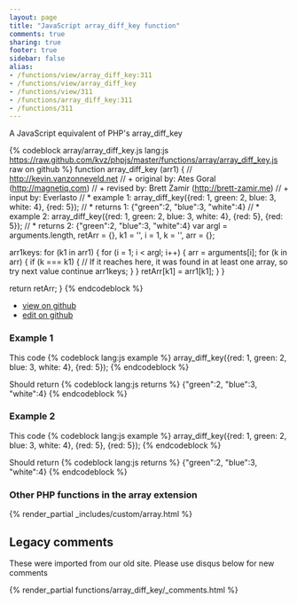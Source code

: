 ```yaml
---
layout: page
title: "JavaScript array_diff_key function"
comments: true
sharing: true
footer: true
sidebar: false
alias:
- /functions/view/array_diff_key:311
- /functions/view/array_diff_key
- /functions/view/311
- /functions/array_diff_key:311
- /functions/311
---
```

<!-- Generated by Rakefile:build -->
A JavaScript equivalent of PHP's array_diff_key

{% codeblock array/array_diff_key.js lang:js https://raw.github.com/kvz/phpjs/master/functions/array/array_diff_key.js raw on github %}
function array_diff_key (arr1) {
  // http://kevin.vanzonneveld.net
  // +   original by: Ates Goral (http://magnetiq.com)
  // +    revised by: Brett Zamir (http://brett-zamir.me)
  // +    input by: Everlasto
  // *     example 1: array_diff_key({red: 1, green: 2, blue: 3, white: 4}, {red: 5});
  // *     returns 1: {"green":2, "blue":3, "white":4}
  // *     example 2: array_diff_key({red: 1, green: 2, blue: 3, white: 4}, {red: 5}, {red: 5});
  // *     returns 2: {"green":2, "blue":3, "white":4}
  var argl = arguments.length,
    retArr = {},
    k1 = '',
    i = 1,
    k = '',
    arr = {};

  arr1keys: for (k1 in arr1) {
    for (i = 1; i < argl; i++) {
      arr = arguments[i];
      for (k in arr) {
        if (k === k1) {
          // If it reaches here, it was found in at least one array, so try next value
          continue arr1keys;
        }
      }
      retArr[k1] = arr1[k1];
    }
  }

  return retArr;
}
{% endcodeblock %}

 - [view on github](https://github.com/kvz/phpjs/blob/master/functions/array/array_diff_key.js)
 - [edit on github](https://github.com/kvz/phpjs/edit/master/functions/array/array_diff_key.js)

### Example 1
This code
{% codeblock lang:js example %}
array_diff_key({red: 1, green: 2, blue: 3, white: 4}, {red: 5});
{% endcodeblock %}

Should return
{% codeblock lang:js returns %}
{"green":2, "blue":3, "white":4}
{% endcodeblock %}

### Example 2
This code
{% codeblock lang:js example %}
array_diff_key({red: 1, green: 2, blue: 3, white: 4}, {red: 5}, {red: 5});
{% endcodeblock %}

Should return
{% codeblock lang:js returns %}
{"green":2, "blue":3, "white":4}
{% endcodeblock %}


### Other PHP functions in the array extension
{% render_partial _includes/custom/array.html %}
## Legacy comments
These were imported from our old site. Please use disqus below for new comments
<div style="overflow-y: scroll; max-height: 500px;">
{% render_partial functions/array_diff_key/_comments.html %}
</div>
